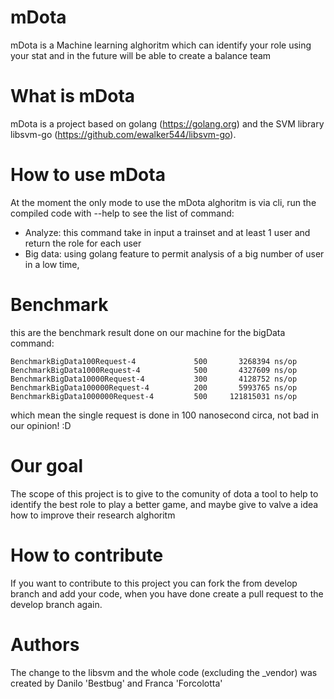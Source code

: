 # mDota
mDota is a Machine learning alghoritm which can identify your role using your stat and in the future will be able to create a balance team


# What is mDota
mDota is a project based on golang (https://golang.org) and the SVM library libsvm-go (https://github.com/ewalker544/libsvm-go).

# How to use mDota
At the moment the only mode to use the mDota alghoritm is via cli, run the compiled code with --help to see the list of command:
* Analyze: this command take in input a trainset and at least 1 user and return the role for each user
* Big data: using golang feature to permit analysis of a big number of user in a low time, 

# Benchmark
this are the benchmark result done on our machine for the bigData command:
```
BenchmarkBigData100Request-4    	     500	   3268394 ns/op
BenchmarkBigData1000Request-4   	     500	   4327609 ns/op
BenchmarkBigData10000Request-4  	     300	   4128752 ns/op
BenchmarkBigData100000Request-4 	     200	   5993765 ns/op
BenchmarkBigData1000000Request-4	     500	 121815031 ns/op
```
which mean the single request is done in 100 nanosecond circa, not bad in our opinion! :D


# Our goal
The scope of this project is to give to the comunity of dota a tool to help to identify the best role to play a better game, and maybe give to valve a idea how to improve their research alghoritm

# How to contribute
If you want to contribute to this project you can fork the from develop branch and add your code, when you have done create a pull request to the develop branch again.

# Authors
The change to the libsvm and the whole code (excluding the _vendor) was created by Danilo 'Bestbug' and Franca 'Forcolotta'
